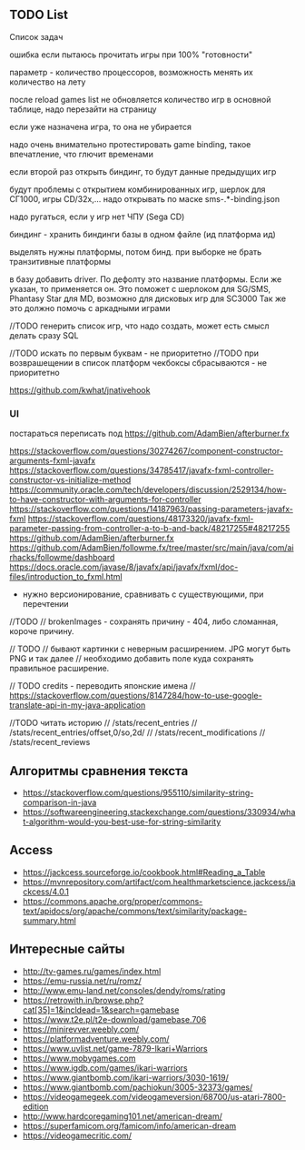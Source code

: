 ## TODO List

Список задач

ошибка если пытаюсь прочитать игры при 100% "готовности"

параметр - количество процессоров, возможность менять их количество на лету

после reload games list не обновляется количество игр в основной таблице, надо перезайти на страницу

если уже назначена игра, то она не убирается

надо очень внимательно протестировать game binding, такое впечатление, что глючит временами

если второй раз открыть биндинг, то будут данные предыдущих игр

будут проблемы с открытием комбинированных игр, шерлок для СГ1000, игры CD/32x,...
надо открывать по маске sms-.*-binding.json

надо ругаться, если у игр нет ЧПУ (Sega CD)

биндинг - хранить биндинги базы в одном файле (ид платформа ид)

выделять нужны платформы, потом бинд.
при выборке не брать транзитивные платформы

в базу добавить driver. По дефолту это название платформы. Если же указан, то применяется он.
Это поможет с шерлоком для SG/SMS, Phantasy Star для MD, возможно для дисковых игр для SC3000
Так же это должно помочь с аркадными играми


//TODO
генерить список игр, что надо создать, может есть смысл делать сразу SQL


//TODO искать по первым буквам - не приоритетно
//TODO при возврашещении в список платформ чекбоксы сбрасываются - не приоритетно

https://github.com/kwhat/jnativehook


### UI

постараться переписать под https://github.com/AdamBien/afterburner.fx

https://stackoverflow.com/questions/30274267/component-constructor-arguments-fxml-javafx
https://stackoverflow.com/questions/34785417/javafx-fxml-controller-constructor-vs-initialize-method
https://community.oracle.com/tech/developers/discussion/2529134/how-to-have-constructor-with-arguments-for-controller
https://stackoverflow.com/questions/14187963/passing-parameters-javafx-fxml
https://stackoverflow.com/questions/48173320/javafx-fxml-parameter-passing-from-controller-a-to-b-and-back/48217255#48217255
https://github.com/AdamBien/afterburner.fx
https://github.com/AdamBien/followme.fx/tree/master/src/main/java/com/airhacks/followme/dashboard
https://docs.oracle.com/javase/8/javafx/api/javafx/fxml/doc-files/introduction_to_fxml.html

* нужно версионирование, сравнивать с существующими, при перечтении



//TODO
// brokenImages - сохранять причину - 404, либо сломанная, короче причину.


// TODO
// бывают картинки с неверным расширением. JPG могут быть PNG и так далее
// необходимо добавить поле куда сохранять правильное расширение.

// TODO credits - переводить японские имена
// https://stackoverflow.com/questions/8147284/how-to-use-google-translate-api-in-my-java-application

//TODO читать историю
// /stats/recent_entries
// /stats/recent_entries/offset,0/so,2d/
// /stats/recent_modifications
// /stats/recent_reviews

## Алгоритмы сравнения текста

* https://stackoverflow.com/questions/955110/similarity-string-comparison-in-java
* https://softwareengineering.stackexchange.com/questions/330934/what-algorithm-would-you-best-use-for-string-similarity


## Access

* https://jackcess.sourceforge.io/cookbook.html#Reading_a_Table
* https://mvnrepository.com/artifact/com.healthmarketscience.jackcess/jackcess/4.0.1
* https://commons.apache.org/proper/commons-text/apidocs/org/apache/commons/text/similarity/package-summary.html



## Интересные сайты

* http://tv-games.ru/games/index.html
* https://emu-russia.net/ru/romz/
* http://www.emu-land.net/consoles/dendy/roms/rating
* https://retrowith.in/browse.php?cat[35]=1&incldead=1&search=gamebase
* https://www.t2e.pl/t2e-download/gamebase.706
* https://minirevver.weebly.com/
* https://platformadventure.weebly.com/
* https://www.uvlist.net/game-7879-Ikari+Warriors
* https://www.mobygames.com
* https://www.igdb.com/games/ikari-warriors
* https://www.giantbomb.com/ikari-warriors/3030-1619/
* https://www.giantbomb.com/pachiokun/3005-32373/games/
* https://videogamegeek.com/videogameversion/68700/us-atari-7800-edition
* http://www.hardcoregaming101.net/american-dream/
* https://superfamicom.org/famicom/info/american-dream
* https://videogamecritic.com/